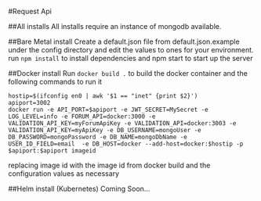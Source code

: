 #Request Api

##All installs
All installs require an instance of mongodb available.

##Bare Metal install
Create a default.json file from default.json.example under the config directory and edit the values to ones for your environment.
run `npm install` to install dependencies and npm start to start up the server

##Docker install
Run `docker build .` to build the docker container and the following commands to run it
```
hostip=$(ifconfig en0 | awk '$1 == "inet" {print $2}')
apiport=3002
docker run -e API_PORT=$apiport -e JWT_SECRET=MySecret -e LOG_LEVEL=info -e FORUM_API=docker:3000 -e VALIDATION_API_KEY=myForumApiKey -e VALIDATION_API=docker:3003 -e VALIDATION_API_KEY=myApiKey -e DB_USERNAME=mongoUser -e DB_PASSWORD=mongoPassword -e DB_NAME=mongoDbName -e USER_ID_FIELD=email  -e DB_HOST=docker --add-host=docker:$hostip -p $apiport:$apiport imageid
``` 
replacing image id with the image id from docker build and the configuration values as necessary


##Helm install (Kubernetes)
Coming Soon...